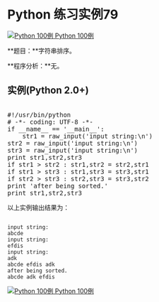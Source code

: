 Python 练习实例79
=============

 [![Python 100例](../images/up.gif)
 Python 100例](python-100-examples.html)


 **题目：**字符串排序。

 **程序分析：**无。

  实例(Python 2.0+)
---------------

 <pre>

#!/usr/bin/python
# -*- coding: UTF-8 -*-
if __name__ == '__main__':
    str1 = raw_input('input string:\n')
str2 = raw_input('input string:\n')
str3 = raw_input('input string:\n')
print str1,str2,str3
if str1 > str2 : str1,str2 = str2,str1
if str1 > str3 : str1,str3 = str3,str1
if str2 > str3 : str2,str3 = str3,str2
print 'after being sorted.'
print str1,str2,str3
</pre>

  以上实例输出结果为：

 
```

input string:
abcde
input string:
efdis
input string:
adk
abcde efdis adk
after being sorted.
abcde adk efdis

```

 [![Python 100例](../images/up.gif)
 Python 100例](python-100-examples.html)